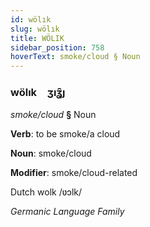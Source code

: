 ```yaml
---
id: wölık
slug: wölık
title: WÖLIK
sidebar_position: 758
hoverText: smoke/cloud § Noun
---
```


### wölık&emsp;<span kind="abugida">ʒıʓ̑ȷ</span>

*smoke/cloud* **§** Noun

**Verb**: to be smoke/a cloud

**Noun**: smoke/cloud

**Modifier**: smoke/cloud-related

Dutch wolk /ʋɔlk/

*Germanic Language Family*
